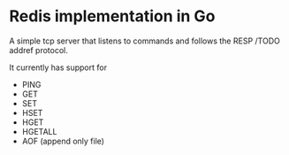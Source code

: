 # Redis implementation in Go

A simple tcp server that listens to commands and follows the RESP /TODO addref protocol.

It currently has support for
- PING
- GET
- SET
- HSET
- HGET
- HGETALL
- AOF (append only file)


